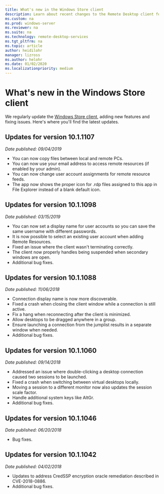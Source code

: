 ```yaml
---
title: What's new in the Windows Store client
description: Learn about recent changes to the Remote Desktop client for Windows Store
ms.custom: na
ms.prod: windows-server
ms.reviewer: na
ms.suite: na
ms.technology: remote-desktop-services
ms.tgt_pltfrm: na
ms.topic: article
author: heidilohr
manager: lizross
ms.author: helohr
ms.date: 01/02/2020
ms.localizationpriority: medium
---
```

# What's new in the Windows Store client

We regularly update the [Windows Store client](windows.md), adding new features and fixing issues. Here's where you'll find the latest updates.

## Updates for version 10.1.1107

*Date published: 09/04/2019*

- You can now copy files between local and remote PCs.
- You can now use your email address to access remote resources (if enabled by your admin).
- You can now change user account assignments for remote resource feeds.
- The app now shows the proper icon for .rdp files assigned to this app in File Explorer instead of a blank default icon.

## Updates for version 10.1.1098

*Date published: 03/15/2019*

- You can now set a display name for user accounts so you can save the same username with different passwords.
- It is now possible to select an existing user account when adding Remote Resources.
- Fixed an issue where the client wasn't terminating correctly.
- The client now properly handles being suspended when secondary windows are open.
- Additional bug fixes.

## Updates for version 10.1.1088

*Date published: 11/06/2018*

- Connection display name is now more discoverable.
- Fixed a crash when closing the client window while a connection is still active.
- Fix a hang when reconnecting after the client is minimized.
- Allow desktops to be dragged anywhere in a group.
- Ensure launching a connection from the jumplist results in a separate window when needed.
- Additional bug fixes.

## Updates for version 10.1.1060

*Date published: 09/14/2018*

- Addressed an issue where double-clicking a desktop connection caused two sessions to be launched.
- Fixed a crash when switching between virtual desktops locally.
- Moving a session to a different monitor now also updates the session scale factor.
- Handle additional system keys like AltGr.
- Additional bug fixes.

## Updates for version 10.1.1046

*Date published: 06/20/2018*

- Bug fixes.

## Updates for version 10.1.1042

*Date published: 04/02/2018*

- Updates to address CredSSP encryption oracle remediation described in CVE-2018-0886.
- Additional bug fixes.
